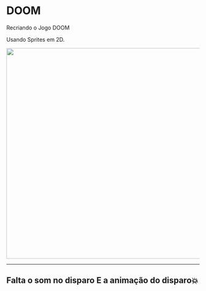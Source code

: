 # DOOM
Recriando o Jogo DOOM

Usando Sprites em 2D.

<p align="center">
    <img src="Doom.gif" width="550">
  </a>
</p>

 -------
 Falta o som no disparo 
 E a animação do disparo💥
 -------
